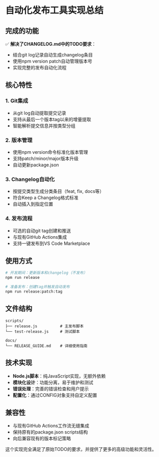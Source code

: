 # 自动化发布工具实现总结

## 完成的功能

✅ **解决了CHANGELOG.md中的TODO要求**：
- 结合git log记录自动生成changelog条目
- 使用npm version patch自动管理版本号
- 实现完整的发布自动化流程

## 核心特性

### 1. Git集成
- 从git log自动提取提交记录
- 支持从最后一个版本tag以来的增量提取
- 智能解析提交信息并按类型分组

### 2. 版本管理
- 使用npm version命令标准化版本管理
- 支持patch/minor/major版本升级
- 自动更新package.json

### 3. Changelog自动化
- 按提交类型生成分类条目（feat, fix, docs等）
- 符合Keep a Changelog格式标准
- 自动插入到指定位置

### 4. 发布流程
- 可选的自动git tag创建和推送
- 与现有GitHub Actions集成
- 支持一键发布到VS Code Marketplace

## 使用方式

```bash
# 开发期间：更新版本和changelog（不发布）
npm run release

# 准备发布：创建tag并触发自动发布
npm run release:patch:tag
```

## 文件结构

```
scripts/
├── release.js          # 主发布脚本
└── test-release.js     # 测试脚本

docs/
└── RELEASE_GUIDE.md    # 详细使用指南
```

## 技术实现

- **Node.js脚本**：纯JavaScript实现，无额外依赖
- **模块化设计**：功能分离，易于维护和测试
- **错误处理**：完善的错误检查和用户提示
- **配置化**：通过CONFIG对象支持自定义配置

## 兼容性

- 与现有GitHub Actions工作流无缝集成
- 保持原有的package.json scripts结构
- 向后兼容现有的版本标记策略

这个实现完全满足了原始TODO的要求，并提供了更多的高级功能和灵活性。